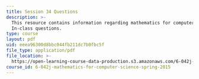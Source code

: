 ```yaml
---
title: Session 34 Questions
description: >-
  This resource contains information regarding mathematics for computer science:
  In-class questions.
type: course
layout: pdf
uid: eeea96300d8bbc044fb211dc7b0fbc5f
file_type: application/pdf
file_location: >-
  https://open-learning-course-data-production.s3.amazonaws.com/6-042j-mathematics-for-computer-science-spring-2015/eeea96300d8bbc044fb211dc7b0fbc5f_MIT6_042JS15_cp34.pdf
course_id: 6-042j-mathematics-for-computer-science-spring-2015
---
```

